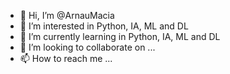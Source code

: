 - 👋 Hi, I’m @ArnauMacia
- 👀 I’m interested in Python, IA, ML and DL
- 🌱 I’m currently learning in Python, IA, ML and DL
- 💞️ I’m looking to collaborate on ...
- 📫 How to reach me ...

<!---
ArnauMacia/ArnauMacia is a ✨ special ✨ repository because its `README.md` (this file) appears on your GitHub profile.
You can click the Preview link to take a look at your changes.
--->
